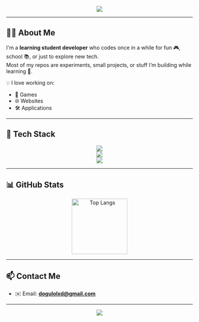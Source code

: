 <!-- Banner / Header -->
<p align="center">
  <img src="https://capsule-render.vercel.app/api?type=wave&color=gradient&height=200&section=header&text=Hello%20I'm%20Kay!%20&fontSize=40&animation=twinkling" />
</p>

---

## 👨‍💻 About Me
I'm a **learning student developer** who codes once in a while for fun 🎮, school 📚, or just to explore new tech.  
Most of my repos are experiments, small projects, or stuff I’m building while learning 🚀.  

💡 I love working on:
- 🎲 Games  
- 🌐 Websites  
- 🛠️ Applications  

---

## 🔧 Tech Stack  

<p align="center">
  <!-- Programming Languages -->
  <img src="https://skillicons.dev/icons?i=cs,php,python,java,javascript" /><br/>
  <!-- Frameworks & Libraries -->
  <img src="https://skillicons.dev/icons?i=bootstrap,lit" /><br/>
  <!-- Databases -->
  <img src="https://skillicons.dev/icons?i=postgresql,mysql" />
</p>

---

## 📊 GitHub Stats  

<p align="center">
  <img src="https://github-readme-stats.vercel.app/api/top-langs/?username=ActualRealKay&layout=compact&theme=radical" alt="Top Langs" height="150"/>
</p>

---

## 📫 Contact Me  

- ✉️ Email: **dogulolxd@gmail.com**

---

<p align="center">
  <img src="https://capsule-render.vercel.app/api?type=wave&color=gradient&height=120&section=footer" />
</p>
